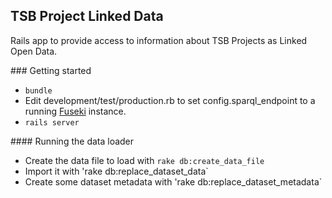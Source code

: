 ## TSB Project Linked Data

Rails app to provide access to information about TSB Projects as Linked Open Data.

### Getting started

* `bundle`
* Edit development/test/production.rb to set config.sparql_endpoint to a running [Fuseki](https://jena.apache.org/documentation/serving_data/) instance.
* `rails server`

#### Running the data loader

* Create the data file to load with `rake db:create_data_file`
* Import it with 'rake db:replace_dataset_data`
* Create some dataset metadata with 'rake db:replace_dataset_metadata`
